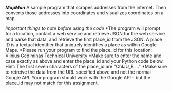 ***MapMan***
A sample program that scrapes addresses from the internet. Then converts those addresses into coordinates and visualizes coordinates on a map.

*Important things to note before using the code*
*The program will prompt for a location, contact a web service and retrieve JSON for the web service and parse that data, and retrieve the first place_id from the JSON. A place ID is a textual identifier that uniquely identifies a place as within Google Maps.
*Please run your program to find the place_id for this location: Vilnius Gediminas Technical University
*Make sure to enter the name and case exactly as above and enter the place_id and your Python code below. Hint: The first seven characters of the place_id are "ChIJU_B ..."
*Make sure to retreive the data from the URL specified above and not the normal Google API. Your program should work with the Google API - but the place_id may not match for this assignment.


